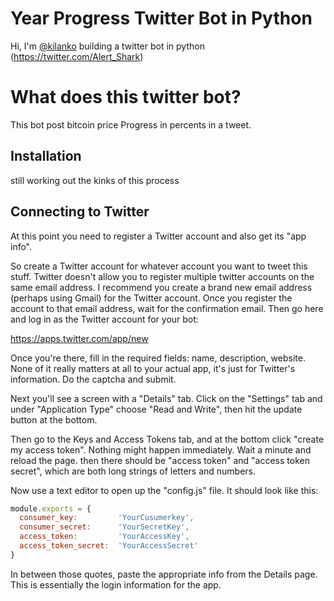 # Year Progress Twitter Bot in Python

Hi, I'm [@kilanko](https://twitter.com/paulkilanko) building a twitter bot in python (https://twitter.com/Alert_Shark)

# What does this twitter bot?
This bot post bitcoin price Progress in percents in a tweet.

## Installation
still working out the kinks of this process

## Connecting to Twitter

At this point you need to register a Twitter account and also get its "app info".

So create a Twitter account for whatever account you want to tweet this stuff. Twitter doesn't allow you to register multiple twitter accounts on the same email address. I recommend you create a brand new email address (perhaps using Gmail) for the Twitter account. Once you register the account to that email address, wait for the confirmation email. Then go here and log in as the Twitter account for your bot:

https://apps.twitter.com/app/new

Once you're there, fill in the required fields: name, description, website. None of it really matters at all to your actual app, it's just for Twitter's information. Do the captcha and submit.

Next you'll see a screen with a "Details" tab. Click on the "Settings" tab and under "Application Type" choose "Read and Write", then hit the update button at the bottom.

Then go to the Keys and Access Tokens tab, and at the bottom click "create my access token". Nothing might happen immediately. Wait a minute and reload the page. then there should be "access token" and "access token secret", which are both long strings of letters and numbers.

Now use a text editor to open up the "config.js" file. It should look like this:

```javascript
module.exports = {
  consumer_key:         'YourCusumerkey',
  consumer_secret:      'YourSecretKey',
  access_token:         'YourAccessKey',
  access_token_secret:  'YourAccessSecret'
}
```

In between those quotes, paste the appropriate info from the Details page. This is essentially the login information for the app.



